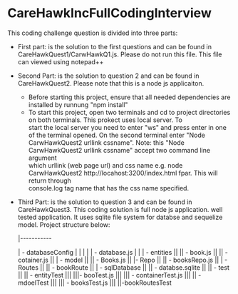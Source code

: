 # CareHawkIncFullCodingInterview

This coding challenge question is divided into three parts:

  - First part: is the solution to the first questions and can be found in CareHawkQuest1/CarwHawkQ1.js. Please do not run this file. This     file can viewed using notepad++
  
  - Second Part: is the solution to question 2 and can be found in CareHawkQuest2. Please note that this is a node js applicaiton. 
       
       - Before starting this project, ensure that all needed dependencies are installed by runnung "npm install"
       - To start this project, open two terminals and cd to project directories on both terminals. This prokect uses local server. To     
         start the local server you need to enter "ws" and press enter in one of the terminal opened. On the second terminal enter 
          "Node CarwHawkQuest2  urllink cssname". Note: this "Node CarwHawkQuest2  urllink cssname" accept two command line argument      
           which 
          urllink (web page url) and css name e.g. node CarwHawkQuest2 http://locahost:3200/index.html fpar. This will return through   
          console.log tag name that has the css name specified.
   
  - Third Part: is the solution to question 3 and can be found in CareHawkQuest3. This coding solution is full node js application. well   
    tested application. It uses sqlite file system for databse and sequelize model. Project structure below:
    
    |-----------
    
    | - databaseConfig
    |
    | |
    | | - database.js
    | |
    | - entities
    ||
    || - book.js
    ||
    || - cotainer.js
    ||
    | - model
    ||
    || - Books.js
    ||
    |- Repo
    ||
    || - booksRepo.js
    ||
    | - Routes
    ||
    || - bookRoute
    ||
    | - sqlDatabase
    ||
    || - databse.sqlite
    ||
    || - test
    ||
    || - entityTest
    |||
    |||- booTest.js
    |||
    ||| - containerTest.js
    |||
    || - mdoelTest
    |||
    ||| - booksTest.js
    |||
    ||-bookRoutesTest
    
    
    
    
    
    
    
    
    
    
 
